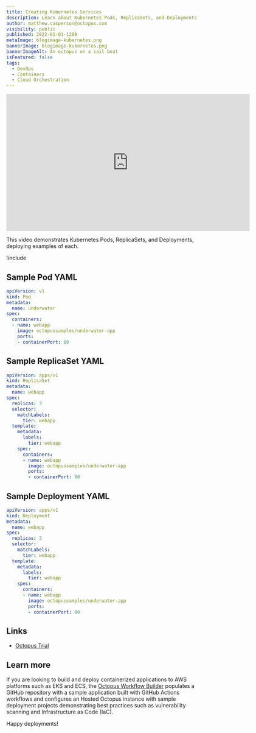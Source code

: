 ```yaml
---
title: Creating Kubernetes Services
description: Learn about Kubernetes Pods, ReplicaSets, and Deployments
author: matthew.casperson@octopus.com
visibility: public
published: 2022-01-01-1200
metaImage: blogimage-kubernetes.png
bannerImage: blogimage-kubernetes.png
bannerImageAlt: An octopus on a sail boat
isFeatured: false
tags: 
  - DevOps
  - Containers
  - Cloud Orchestration
---
```


<p style="text-align:center"><iframe src="https://fast.wistia.net/embed/iframe/90jqp8rihi?videoFoam=true" title="Section 4 Video" allow="autoplay; fullscreen" allowtransparency="true" frameborder="0" scrolling="no" class="wistia_embed" name="wistia_embed" msallowfullscreen width="640px" height="360px"></iframe></p>

This video demonstrates Kubernetes Pods, ReplicaSets, and Deployments, deploying examples of each.

!include <k8s-training-toc>

## Sample Pod YAML

```yaml
apiVersion: v1
kind: Pod
metadata:
  name: underwater
spec:
  containers:
  - name: webapp
    image: octopussamples/underwater-app
    ports:
    - containerPort: 80
```

## Sample ReplicaSet YAML

```yaml
apiVersion: apps/v1
kind: ReplicaSet
metadata:
  name: webapp
spec:
  replicas: 3
  selector:
    matchLabels:
      tier: webapp
  template:
    metadata:
      labels:
        tier: webapp
    spec:
      containers:
      - name: webapp
        image: octopussamples/underwater-app
        ports:
        - containerPort: 80
```

## Sample Deployment YAML

```yaml
apiVersion: apps/v1
kind: Deployment
metadata:
  name: webapp
spec:
  replicas: 3
  selector:
    matchLabels:
      tier: webapp
  template:
    metadata:
      labels:
        tier: webapp
    spec:
      containers:
      - name: webapp
        image: octopussamples/underwater-app
        ports:
        - containerPort: 80
```

## Links

* [Octopus Trial](https://octopus.com/start)

## Learn more

If you are looking to build and deploy containerized applications to AWS platforms such as EKS and ECS, the [Octopus Workflow Builder](https://octopusworkflowbuilder.octopus.com/#/) populates a GitHub repository with a sample application built with GitHub Actions workflows and configures an Hosted Octopus instance with sample deployment projects demonstrating best practices such as vulnerability scanning and Infrastructure as Code (IaC). 

Happy deployments! 